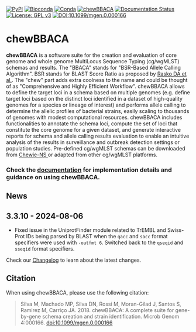 
[![PyPI](https://img.shields.io/badge/Install%20with-PyPI-blue)](https://pypi.org/project/chewBBACA/#description)
[![Bioconda](https://img.shields.io/badge/Install%20with-bioconda-green)](https://anaconda.org/bioconda/chewbbaca)
[![Conda](https://img.shields.io/conda/dn/bioconda/chewbbaca?color=green)](https://anaconda.org/bioconda/chewbbaca)
[![chewBBACA](https://github.com/B-UMMI/chewBBACA/workflows/chewbbaca/badge.svg)](https://github.com/B-UMMI/chewBBACA/actions?query=workflow%3Achewbbaca)
[![Documentation Status](https://readthedocs.org/projects/chewbbaca/badge/?version=latest)](https://chewbbaca.readthedocs.io/en/latest/?badge=latest)
[![License: GPL v3](https://img.shields.io/github/license/B-UMMI/chewBBACA)](https://www.gnu.org/licenses/gpl-3.0)
[![DOI:10.1099/mgen.0.000166](https://img.shields.io/badge/DOI-10.1099%2Fmgen.0.000166-blue)](http://mgen.microbiologyresearch.org/content/journal/mgen/10.1099/mgen.0.000166)

# chewBBACA

**chewBBACA** is a software suite for the creation and evaluation of core genome and whole genome MultiLocus Sequence 
Typing (cg/wgMLST) schemas and results. The "BBACA" stands for "BSR-Based Allele Calling Algorithm". BSR stands for 
BLAST Score Ratio as proposed by [Rasko DA et al.](http://bmcbioinformatics.biomedcentral.com/articles/10.1186/1471-2105-6-2). The "chew" part adds extra coolness to the name and could be thought of as "Comprehensive and Highly Efficient Workflow". chewBBACA allows to define the target loci in a schema based on multiple genomes (e.g. define target loci based on the distinct loci identified in a dataset of high-quality genomes for a species or lineage of interest) and performs allele calling to determine the allelic profiles of bacterial strains, easily scaling to thousands of genomes with modest computational resources. chewBBACA includes functionalities to annotate the schema loci, compute the set of loci that constitute the core genome for a given dataset, and generate interactive reports for schema and allele calling results evaluation to enable an intuitive analysis of the results in surveillance and outbreak detection settings or population studies. Pre-defined cg/wgMLST schemas can be downloaded from [Chewie-NS ](https://chewbbaca.online/) or adapted from other cg/wgMLST platforms.

### Check the [documentation](https://chewbbaca.readthedocs.io/en/latest/index.html) for implementation details and guidance on using chewBBACA.

## News

## 3.3.10 - 2024-08-06

- Fixed issue in the UniprotFinder module related to TrEMBL and Swiss-Prot IDs being parsed by BLAST when the `qacc` and `sacc` format specifiers were used with `-outfmt 6`. Switched back to the `qseqid` and `sseqid` format specifiers.

Check our [Changelog](https://github.com/B-UMMI/chewBBACA/blob/master/CHANGELOG.md) to learn about the latest changes.

## Citation

When using chewBBACA, please use the following citation:

> Silva M, Machado MP, Silva DN, Rossi M, Moran-Gilad J, Santos S, Ramirez M, Carriço JA. 2018. chewBBACA: A complete suite for gene-by-gene schema creation and strain identification. Microb Genom 4:000166. [doi:10.1099/mgen.0.000166](doi:10.1099/mgen.0.000166)
